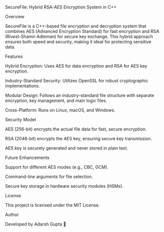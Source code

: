 SecureFile: Hybrid RSA-AES Encryption System in C++

Overview

SecureFile is a C++-based file encryption and decryption system that combines AES (Advanced Encryption Standard) for fast encryption and RSA (Rivest-Shamir-Adleman) for secure key exchange. This hybrid approach ensures both speed and security, making it ideal for protecting sensitive data.

Features

Hybrid Encryption: Uses AES for data encryption and RSA for AES key encryption.

Industry-Standard Security: Utilizes OpenSSL for robust cryptographic implementations.

Modular Design: Follows an industry-standard file structure with separate encryption, key management, and main logic files.

Cross-Platform: Runs on Linux, macOS, and Windows.

Security Model

AES (256-bit) encrypts the actual file data for fast, secure encryption.

RSA (2048-bit) encrypts the AES key, ensuring secure key transmission.

AES key is securely generated and never stored in plain text.

Future Enhancements

Support for different AES modes (e.g., CBC, GCM).

Command-line arguments for file selection.

Secure key storage in hardware security modules (HSMs).

License

This project is licensed under the MIT License.

Author

Developed by Adarsh Gupta 🚀

